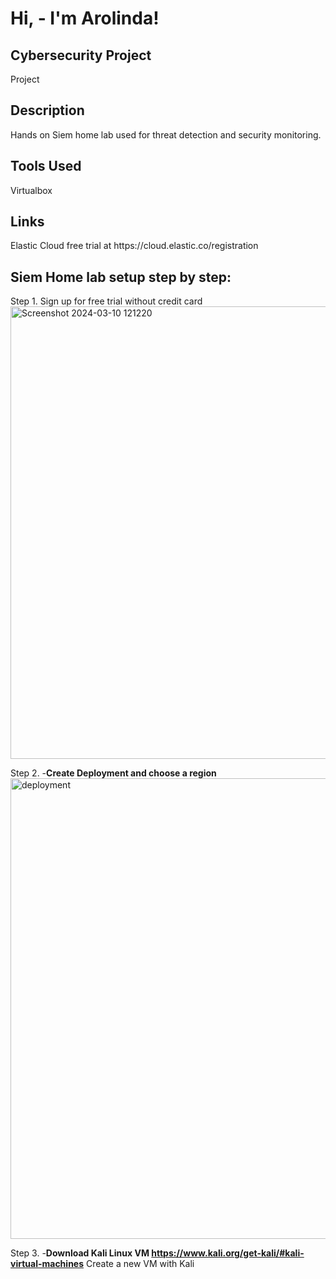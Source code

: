 <h1>Hi, - I'm Arolinda! </h1>

 <h2>Cybersecurity Project</h2>
Project 
<h2>Description</h2>
Hands on Siem home lab used for threat detection and security monitoring. 

<h2>Tools Used</h2>
Virtualbox 

<h2>Links</h2>
 Elastic Cloud free trial at https://cloud.elastic.co/registration
<h2>Siem Home lab setup step by step:</h2>
Step 1. Sign up for free trial without credit card
<img width="724" alt="Screenshot 2024-03-10 121220" src="https://github.com/arisol121/arisol121/assets/79430449/260221a4-4046-4455-869d-5f551c4ef83e">

Step 2. -<b>Create Deployment and choose a region</b> 
<img width="737" alt="deployment " src="https://github.com/arisol121/arisol121/assets/79430449/465c99a0-3a79-41cc-b79d-9a496440ba2b">

Step 3.  -<b>Download Kali Linux VM https://www.kali.org/get-kali/#kali-virtual-machines</b>
Create a new VM with Kali 
